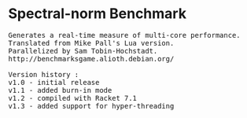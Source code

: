 # Spectral-norm Benchmark

<pre>
Generates a real-time measure of multi-core performance.
Translated from Mike Pall's Lua version.
Parallelized by Sam Tobin-Hochstadt.
http://benchmarksgame.alioth.debian.org/

Version history :
v1.0 - initial release
v1.1 - added burn-in mode
v1.2 - compiled with Racket 7.1
v1.3 - added support for hyper-threading
</pre>

